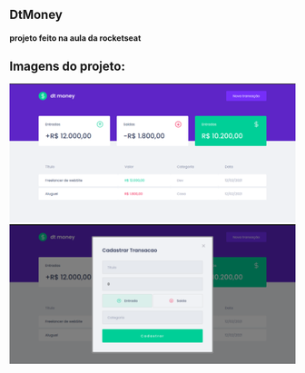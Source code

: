 ## DtMoney

#### projeto feito na aula da rocketseat

## Imagens do projeto:

<img src='./public/1.png'>
<img src='./public/2.png'>